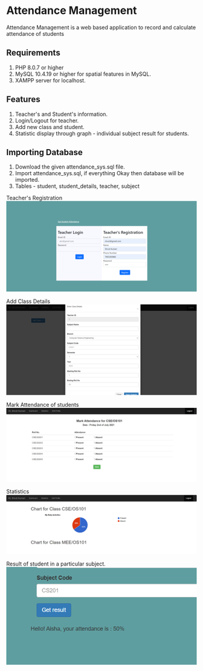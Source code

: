 # Attendance Management

Attendance Management is a web based application to record and calculate attendance of students

## Requirements
1. PHP 8.0.7 or higher
2. MySQL 10.4.19 or higher for spatial features in MySQL.
3. XAMPP server for localhost.


## Features

1. Teacher's and Student's information.
2. Login/Logout for teacher.
3. Add new class and student.
4. Statistic display through graph - individual subject result for students.

## Importing Database
1. Download the given attendance_sys.sql file.
2. Import attendance_sys.sql, if everything Okay then database will be imported.
3. Tables - student, student_details, teacher, subject

Teacher's Registration
![Register](/doc/1.png)

Add Class Details
![Add Class](/doc/2.png)

Mark Attendance of students
![Mark Attendance](/doc/3.png)

Statistics
![Result](/doc/4.png)

Result of student in a particular subject.
![Result](/doc/5.png)
